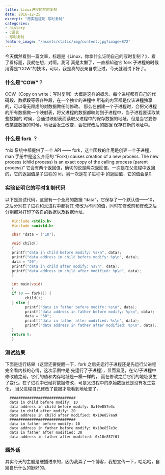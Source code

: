 ```yaml
---
title: Linux进程的写时复制
date: 2016-12-25
excerpt: "用实验证明 写时复制"
categories:
- history
- C语言
- 写时复制
feature_image: "/assets/static/img/content.jpg?image=872"
---
```


今天偶然看到一篇文章，标题是《Linux，你拿什么证明自己的写时复制？》，看了看标题，我就在想，对啊，我可
真是太懒了，一直都知道它 fork 子进程的时候用得是“COW”的技术，可以，我是真的没亲自求证过，今天就测试下好了。

### 什么是“COW”？

   COW（Copy on write：写时复制）大概是这样的概念，每个进程都有自己的代码段、数据段等等各种段，在一个独立的进程中
   所有的内容都是仅该进程独享的，可以毫无顾虑的对数据做任何修改。
   那么在创建一个子进程时，会把父进程的所有数据做一个映射表，将父进程的数据都映射到子进程中，当子进程要读取某些数据的
   时候，会通过映射表而读取父进程中的保存数据的地址，但是当它要修改某些数据的时候，地址会发生改变，会把修改后的数据
   保存在新的地址中。

### 什么是 fork ？

   *nix 系统中都提供了一个 API —— fork，这个函数的作用是创建一个子进程，man 手册中是这么介绍的
   “Fork() causes creation of a new process.  The new process (child process)
   is an exact copy of the calling process (parent process)”
   它会有两个返回值，确切的说是两次返回值，一次是在父进程中返回的，它的返回值是子进程的 id，另一次是在子进程中
   的返回值，它的值会是0.

### 实验证明它的写时复制代码

   以下是测试代码，这里有一个全局的数据 “data”，它保存了一个默认值——10，之后分别在子进程和父进程中都将其
   修改为不同的值，同时在修改前和修改之后分别都对打印了各自的数据以及数据地址。

   ``` C
      #include <stdio.h>
      #include <unistd.h>

      char *data = {"10"};

      void child()
      {
      printf("data in child before modify: %s\n", data);
      printf("data address in child before modify: %p\n", data);
      data = "20";
      printf("data in child after modify: %s\n", data);
      printf("data address in child after modified: %p\n", data);
      }

      int main(void)
      {
      if (0 == fork()) {
            child();
      } else {
            printf("data in father before modify: %s\n", data);
            printf("data address in father before modify: %p\n", data);
            data = "30";
            printf("data in father after modified: %s\n", data);
            printf("data address in father after modified: %p\n", data);
      }
      return 0;
      }
   ```

### 测试结果

   下面是运行结果（这里还要提醒一下，fork 之后先运行子进程还是先运行父进程完全看内核的心情，这次示例中是
   先运行了子进程），显而易见，在父/子进程中修改值之前，它们的值和内存地址是一模一样的，
   而在修改之后它们的地址发生了变化。在子进程中已经将数据修改，可是父进程中的原始数据还是没有发生变化，
   当父进程自己修改了数据才能看到地址变了。

   ``` shell
     ##############################
     data in child before modify: 10
     data address in child before modify: 0x10e857e3c
     data in child after modify: 20
     data address in child after modified: 0x10e857ea9
     ##############################
     data in father before modify: 10
     data address in father before modify: 0x10e857e3c
     data in father after modified: 30
     data address in father after modified: 0x10e857f61
   ```

### 题外话
   其实今天的主题是硬插进来的，因为我弄了一个博客，我想宣传一下，哈哈哈，自娱自乐什么的挺好的。
